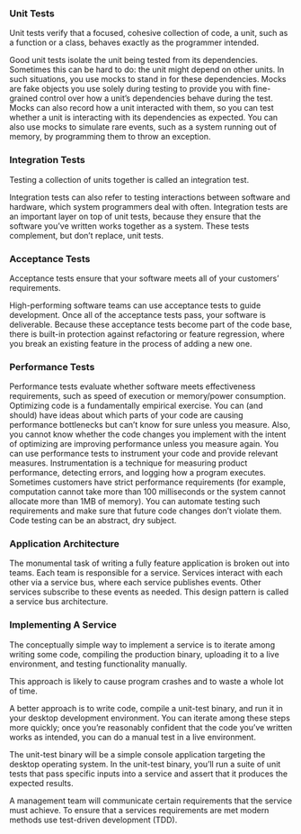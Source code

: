 ### Unit Tests
Unit tests verify that a focused, cohesive collection of code, a unit, such as a function or a class, behaves exactly as the programmer intended.

Good unit tests isolate the unit being tested from its dependencies. Sometimes this can be hard to do: the unit might depend on other units. In such situations, you use mocks to stand in for these dependencies. Mocks are fake objects you use solely during testing to provide you with fine-grained control over how a unit’s dependencies behave during the test. Mocks can also record how a unit interacted with them, so you can test whether a unit is interacting with its dependencies as expected. You can also use mocks to simulate rare events, such as a system running out of memory, by programming them to throw an exception.

### Integration Tests
Testing a collection of units together is called an integration test.

Integration tests can also refer to testing interactions between software and hardware, which system programmers deal with often. Integration tests are an important layer on top of unit tests, because they ensure that the software you’ve written works together as a system. These tests complement, but don’t replace, unit tests.

### Acceptance Tests
Acceptance tests ensure that your software meets all of your customers’ requirements.

High-performing software teams can use acceptance tests to guide development. Once all of the acceptance tests pass, your software is deliverable. Because these acceptance tests become part of the code base, there
is built-in protection against refactoring or feature regression, where you
break an existing feature in the process of adding a new one.


### Performance Tests
Performance tests evaluate whether software meets effectiveness requirements,
such as speed of execution or memory/power consumption. Optimizing
code is a fundamentally empirical exercise. You can (and should) have
ideas about which parts of your code are causing performance bottlenecks
but can’t know for sure unless you measure. Also, you cannot know whether
the code changes you implement with the intent of optimizing are improving performance unless you measure again. You can use performance tests
to instrument your code and provide relevant measures. Instrumentation
is a technique for measuring product performance, detecting errors, and
logging how a program executes. Sometimes customers have strict performance requirements (for example, computation cannot take more than
100 milliseconds or the system cannot allocate more than 1MB of memory).
You can automate testing such requirements and make sure that future
code changes don’t violate them. Code testing can be an abstract, dry subject.



### Application Architecture
The monumental task of writing a fully feature application is broken out into teams. Each team is responsible for a service. Services interact with each other via a service bus, where each service publishes events. Other services subscribe to these events as needed. This design pattern is called a service bus architecture.



### Implementing A Service
The conceptually simple way to implement a service is to iterate among writing some code, compiling the production binary, uploading it to a live environment,
and testing functionality manually.

This approach is likely to cause program crashes and to waste a whole lot of time.

A better approach is to write code, compile a unit-test binary, and run it in your desktop development environment. You can iterate among these steps more quickly; once you’re reasonably confident that the code you’ve written works as intended, you can do a manual test in a live environment.

The unit-test binary will be a simple console application targeting the
desktop operating system. In the unit-test binary, you’ll run a suite of unit
tests that pass specific inputs into a service and assert that it produces
the expected results.

A management team will communicate certain requirements that the service must achieve.
To ensure that a services requirements are met modern methods use test-driven development (TDD).
